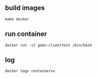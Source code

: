 ## build images
```
make docker 
```

## run container
```
docker run -it goms-clienttest /bin/bash
```

## log
```
docker logs containerxx
```

